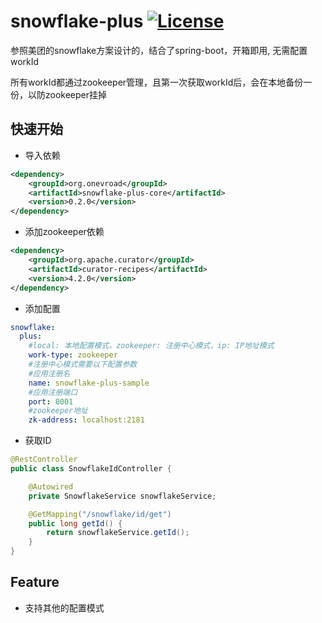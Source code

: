 # snowflake-plus [![License](http://img.shields.io/:license-apache-brightgreen.svg)](http://www.apache.org/licenses/LICENSE-2.0.html)

参照美团的snowflake方案设计的，结合了spring-boot，开箱即用, 无需配置workId

所有workId都通过zookeeper管理，且第一次获取workId后，会在本地备份一份，以防zookeeper挂掉

## 快速开始
- 导入依赖
```xml
<dependency>
    <groupId>org.onevroad</groupId>
    <artifactId>snowflake-plus-core</artifactId>
    <version>0.2.0</version>
</dependency>
```
- 添加zookeeper依赖
```xml
<dependency>
    <groupId>org.apache.curator</groupId>
    <artifactId>curator-recipes</artifactId>
    <version>4.2.0</version>
</dependency>
```

- 添加配置
```yaml
snowflake:
  plus:
    #local: 本地配置模式，zookeeper: 注册中心模式，ip: IP地址模式
    work-type: zookeeper
    #注册中心模式需要以下配置参数
    #应用注册名
    name: snowflake-plus-sample
    #应用注册端口
    port: 8001
    #zookeeper地址
    zk-address: localhost:2181
```

- 获取ID
```java
@RestController
public class SnowflakeIdController {

    @Autowired
    private SnowflakeService snowflakeService;

    @GetMapping("/snowflake/id/get")
    public long getId() {
        return snowflakeService.getId();
    }
}
```

## Feature
- 支持其他的配置模式
